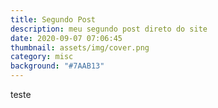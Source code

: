 ```yaml
---
title: Segundo Post
description: meu segundo post direto do site
date: 2020-09-07 07:06:45
thumbnail: assets/img/cover.png
category: misc
background: "#7AAB13"
---
```

teste
